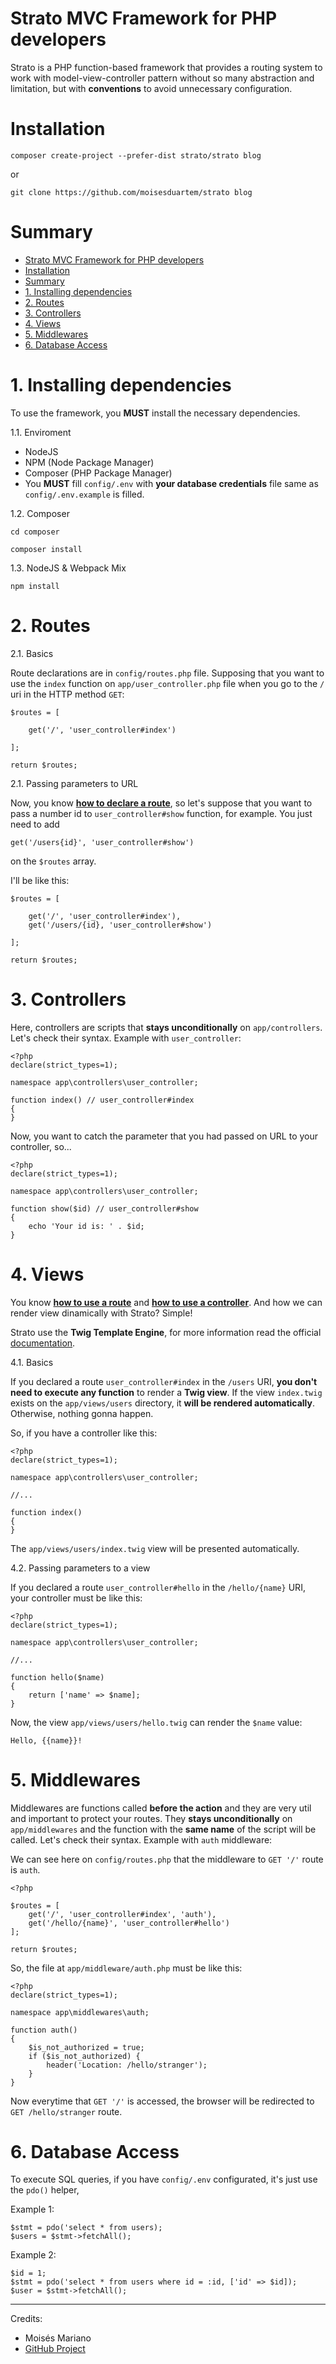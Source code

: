 # Strato MVC Framework for PHP developers

Strato is a PHP function-based framework that provides a routing system to work with model-view-controller pattern without so many abstraction and limitation, but with **conventions** to avoid unnecessary configuration.

# Installation

```
composer create-project --prefer-dist strato/strato blog
```
or
```
git clone https://github.com/moisesduartem/strato blog
```

# Summary

- [Strato MVC Framework for PHP developers](#strato-mvc-framework-for-php-developers)
- [Installation](#installation)
- [Summary](#summary)
- [1. Installing dependencies](#1-installing-dependencies)
- [2. Routes](#2-routes)
- [3. Controllers](#3-controllers)
- [4. Views](#4-views)
- [5. Middlewares](#5-middlewares)
- [6. Database Access](#6-database-access)


# 1. Installing dependencies
To use the framework, you **MUST** install the necessary dependencies.

1.1. Enviroment
- NodeJS
- NPM (Node Package Manager)
- Composer (PHP Package Manager)
- You **MUST** fill `config/.env` with **your database credentials** file same as `config/.env.example` is filled.

1.2. Composer
```
cd composer
```
```
composer install
```
1.3. NodeJS & Webpack Mix
```
npm install
```

# 2. Routes
2.1. Basics

Route declarations are in `config/routes.php` file. Supposing that you want to use the `index` function on `app/user_controller.php` file when you go to the `/` uri in the HTTP method `GET`: 

```
$routes = [

    get('/', 'user_controller#index')

];

return $routes;
```

2.1. Passing parameters to URL

Now, you know [**how to declare a route**](#2-routes), so let's suppose that you want to pass a number id to `user_controller#show` function, for example. You just need to add 
```
get('/users{id}', 'user_controller#show')
``` 
on the `$routes` array.

I'll be like this:
```
$routes = [

    get('/', 'user_controller#index'),
    get('/users/{id}, 'user_controller#show')

];

return $routes;
```

# 3. Controllers

Here, controllers are scripts that **stays unconditionally** on `app/controllers`. Let's check their syntax. Example with `user_controller`:

```
<?php
declare(strict_types=1);

namespace app\controllers\user_controller;

function index() // user_controller#index
{
}
```

Now, you want to catch the parameter that you had passed on URL to your controller, so...

```
<?php
declare(strict_types=1);

namespace app\controllers\user_controller;

function show($id) // user_controller#show
{
    echo 'Your id is: ' . $id;
}
```

# 4. Views

You know [**how to use a route**](#2-routes) and [**how to use a controller**](#3-controllers). And how we can render view dinamically with Strato? Simple!

Strato use the **Twig Template Engine**, for more information read the official [documentation](https://twig.symfony.com/doc/3.x/).

4.1. Basics

If you declared a route `user_controller#index` in the `/users` URI, **you don't need to execute any function** to render a **Twig view**. If the view `index.twig` exists on the `app/views/users` directory, it **will be rendered automatically**. Otherwise, nothing gonna happen.

So, if you have a controller like this:

```
<?php
declare(strict_types=1);

namespace app\controllers\user_controller;

//...

function index()
{
}
```

The `app/views/users/index.twig` view will be presented automatically.

4.2. Passing parameters to a view

If you declared a route `user_controller#hello` in the `/hello/{name}` URI, your controller must be like this:

```
<?php
declare(strict_types=1);

namespace app\controllers\user_controller;

//...

function hello($name)
{
    return ['name' => $name];
}
```

Now, the view `app/views/users/hello.twig` can render the `$name` value:

```
Hello, {{name}}!
```

# 5. Middlewares

Middlewares are functions called **before the action** and they are very util and important to protect your routes. They **stays unconditionally** on `app/middlewares` and the function with the **same name** of the script will be called. Let's check their syntax. Example with `auth` middleware:

We can see here on `config/routes.php` that the middleware to `GET '/'` route is `auth`.
```
<?php

$routes = [
    get('/', 'user_controller#index', 'auth'),
    get('/hello/{name}', 'user_controller#hello')
];

return $routes;
```

So, the file at `app/middleware/auth.php` must be like this:

```
<?php
declare(strict_types=1);

namespace app\middlewares\auth;

function auth()
{
    $is_not_authorized = true;
    if ($is_not_authorized) {
        header('Location: /hello/stranger');
    }
}
```
Now everytime that `GET '/'` is accessed, the browser will be redirected to `GET /hello/stranger` route.

# 6. Database Access
To execute SQL queries, if you have `config/.env` configurated, it's just use the `pdo()` helper,

Example 1:
```
$stmt = pdo('select * from users);
$users = $stmt->fetchAll();
```

Example 2:
```
$id = 1;
$stmt = pdo('select * from users where id = :id, ['id' => $id]);
$user = $stmt->fetchAll();
```

---

Credits:

- Moisés Mariano
- [GitHub Project](https://github.com/moisesduartem/strato)